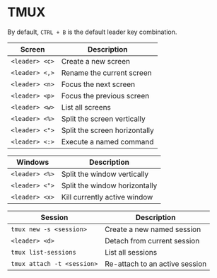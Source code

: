 # TMUX

By default, `CTRL + B` is the default leader key combination.

| Screen         | Description                   |
| -------------- | ----------------------------- |
| `<leader> <c>` | Create a new screen           |
| `<leader> <,>` | Rename the current screen     |
| `<leader> <n>` | Focus the next screen         |
| `<leader> <p>` | Focus the previous screen     |
| `<leader> <w>` | List all screens              |
| `<leader> <%>` | Split the screen vertically   |
| `<leader> <">` | Split the screen horizontally |
| `<leader> <:>` | Execute a named command       |

| Windows        | Description                   |
| -------------- | ----------------------------- |
| `<leader> <%>` | Split the window vertically   |
| `<leader> <">` | Split the window horizontally |
| `<leader> <x>` | Kill currently active window  |

| Session                    | Description                    |
| -------------------------- | ------------------------------ |
| `tmux new -s <session>`    | Create a new named session     |
| `<leader> <d>`             | Detach from current session    |
| `tmux list-sessions`       | List all sessions              |
| `tmux attach -t <session>` | Re-attach to an active session |
